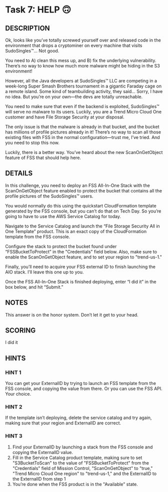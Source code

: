 # Task 7: HELP 🙃

## DESCRIPTION

Ok, looks like you’ve totally screwed yourself over and released code in the environment that drops a cryptominer on every machine that visits SudoSingles™… Not good.

You need to A) clean this mess up, and B) fix the underlying vulnerability. There’s no way to know how much more malware might be hiding in the S3 environment!

However, all the Java developers at SudoSingles™ LLC are competing in a week-long Super Smash Brothers tournament in a gigantic Faraday cage on a remote island. Some kind of teambuilding activity, they said… Sorry, I have no idea. But you’re on your own—the devs are totally unreachable.

You need to make sure that even if the backend is exploited, SudoSingles™ will serve no malware to its users. Luckily, you are a Trend Micro Cloud One customer and have File Storage Security at your disposal.

The only issue is that the malware is already in that bucket, and the bucket has millions of profile pictures already in it! There’s no way to scan all those existing files with FSS in the normal configuration—trust me, I’ve tried. And you need to stop this now.

Luckily, there is a better way. You’ve heard about the new ScanOnGetObject feature of FSS that should help here.

## DETAILS

In this challenge, you need to deploy an FSS All-In-One Stack with the ScanOnGetObject feature enabled to protect the bucket that contains all the profile pictures of the SudoSingles™ users.


You would normally do this using the quickstart CloudFormation template generated by the FSS console, but you can’t do that on Tech Day. So you’re going to have to use the AWS Service Catalog for today.

Navigate to the Service Catalog and launch the “File Storage Security All in One Template” product. This is an exact copy of the CloudFormation template from the FSS console.

Configure the stack to protect the bucket found under “FSSBucketToProtect” in the "Credentials" field below. Also, make sure to enable the ScanOnGetObject feature, and to set your region to "trend-us-1."

Finally, you’ll need to acquire your FSS external ID to finish launching the AIO stack. I’ll leave this one up to you.

Once the FSS All-In-One Stack is finished deploying, enter “I did it” in the box below, and hit “Submit.”

## NOTES

This answer is on the honor system. Don’t let it get to your head.

## SCORING

I did it

## HINTS

### HINT 1

You can get your ExternalID by trying to launch an FSS template from the FSS console, and copying the value from there. Or you can use the FSS API. Your choice.

### HINT 2

If the template isn’t deploying, delete the service catalog and try again, making sure that your region and ExternalID are correct.

### HINT 3

1. Find your ExternalID by launching a stack from the FSS console and copying the ExternalID value.
2. Fill in the Service Catalog product template, making sure to set "S3BucketToScan" to the value of "FSSBucketToProtect" from the "Credentials" field of Mission Control, "ScanOnGetObject" to "true," "Trend Micro Cloud One region" to "trend-us-1," and the ExternalID to the ExternalID from step 1
3. You’re done when the FSS product is in the "Available" state.
